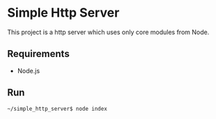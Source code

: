 # Simple Http Server
This project is a http server which uses only core modules from Node.
## Requirements
* Node.js
## Run
```shell script
~/simple_http_server$ node index  
```